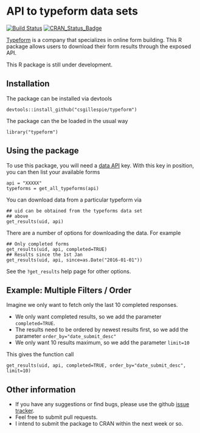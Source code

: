 # API to typeform data sets
[![Build Status](https://travis-ci.org/csgillespie/typeform.svg?branch=master)](https://travis-ci.org/csgillespie/typeform)
[![CRAN_Status_Badge](http://www.r-pkg.org/badges/version/typeform)](http://cran.r-project.org/package=typeform)

[Typeform](https://typeform.com) is a company that specializes in online form building. 
This R package allows users to download their form results through the exposed API.

This R package is still under development.

## Installation

The package can be installed via devtools

```
devtools::install_github("csgillespie/typeform")
```

The package can the be loaded in the usual way

```
library("typeform")
```

## Using the package

To use this package, you will need a [data API](https://www.typeform.com/help/data-api/)
key. With this key in position, you can then list your available forms

```
api = "XXXXX"
typeforms = get_all_typeforms(api)
```

You can download data from a particular typeform via
```
## uid can be obtained from the typeforms data set 
## above
get_results(uid, api)
```

There are a number of options for downloading the data. For example

```
## Only completed forms
get_results(uid, api, completed=TRUE)
## Results since the 1st Jan
get_results(uid, api, since=as.Date("2016-01-01"))
```

See the `?get_results` help page for other options.

## Example: Multiple Filters / Order

Imagine we only want to fetch only the last 10 completed responses.

  * We only want completed results, so we add the parameter `completed=TRUE`.
  * The results need to be ordered by newest results first, so we add the parameter `order_by="date_submit_desc"`
  * We only want 10 results maximum, so we add the parameter `limit=10`
  
This gives the function call

```
get_results(uid, api, completed=TRUE, order_by="date_submit_desc", limit=10)
```

## Other information

 * If you have any suggestions or find bugs, please use the github [issue tracker](https://github.com/csgillespie/typeform/issues).
 * Feel free to submit pull requests.
 * I intend to submit the package to CRAN within the next week or so.

